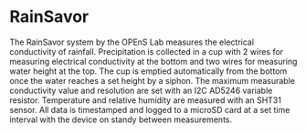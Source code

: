 # RainSavor
The RainSavor system by the OPEnS Lab measures the electrical conductivity of rainfall. Precipitation is collected in a cup with 2 wires for measuring electrical conductivity at the bottom and two wires for measuring water height at the top. The cup is emptied automatically from the bottom once the water reaches a set height by a siphon. The maximum measurable conductivity value and resolution are set with an I2C AD5246 variable resistor. Temperature and relative humidity are measured with an SHT31 sensor. All data is timestamped and logged to a microSD card at a set time interval with the device on standy between measurements.

